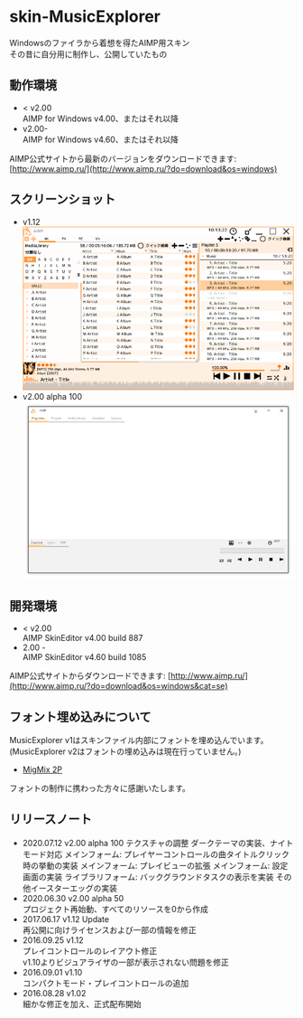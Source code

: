 # skin-MusicExplorer

Windowsのファイラから着想を得たAIMP用スキン  
その昔に自分用に制作し、公開していたもの  

## 動作環境

- < v2.00  
  AIMP for Windows v4.00、またはそれ以降  
- v2.00-  
  AIMP for Windows v4.60、またはそれ以降  

AIMP公式サイトから最新のバージョンをダウンロードできます: [http://www.aimp.ru/](http://www.aimp.ru/?do=download&os=windows)

## スクリーンショット

- v1.12  
  ![v1.12 screenshot](assets/Thumb.png)  
- v2.00 alpha 100  
  ![v2.00 alpha50 screenshot](assets/v2-thumbnail0.png)  

## 開発環境

- < v2.00  
  AIMP SkinEditor v4.00 build 887  
- 2.00 -  
  AIMP SkinEditor v4.60 build 1085  

AIMP公式サイトからダウンロードできます: [http://www.aimp.ru/](http://www.aimp.ru/?do=download&os=windows&cat=se)

## フォント埋め込みについて

MusicExplorer v1はスキンファイル内部にフォントを埋め込んでいます。  
(MusicExplorer v2はフォントの埋め込みは現在行っていません。)  

- [MigMix 2P](https://mix-mplus-ipa.osdn.jp/migmix/)

フォントの制作に携わった方々に感謝いたします。

## リリースノート

- 2020.07.12 v2.00 alpha 100
    テクスチャの調整
    ダークテーマの実装、ナイトモード対応
    メインフォーム: プレイヤーコントロールの曲タイトルクリック時の挙動の実装
    メインフォーム: プレイビューの拡張
    メインフォーム: 設定画面の実装
    ライブラリフォーム: バックグラウンドタスクの表示を実装
    その他イースターエッグの実装
- 2020.06.30 v2.00 alpha 50  
    プロジェクト再始動、すべてのリソースを0から作成
- 2017.06.17 v1.12 Update  
    再公開に向けライセンスおよび一部の情報を修正  
- 2016.09.25 v1.12  
    プレイコントロールのレイアウト修正  
    v1.10よりビジュアライザの一部が表示されない問題を修正  
- 2016.09.01 v1.10  
    コンパクトモード・プレイコントロールの追加  
- 2016.08.28 v1.02  
    細かな修正を加え、正式配布開始  
